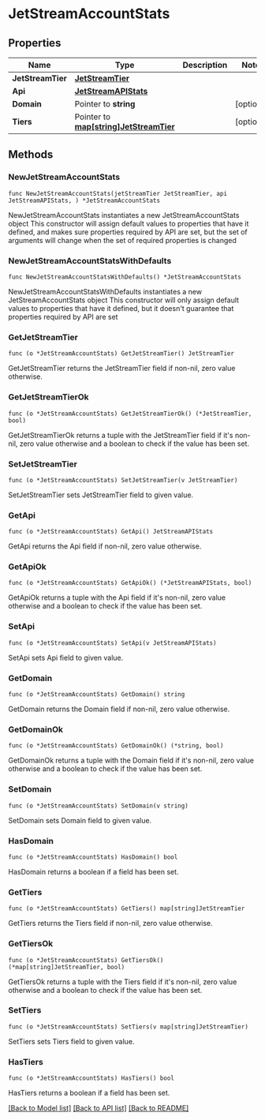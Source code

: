 # JetStreamAccountStats

## Properties

Name | Type | Description | Notes
------------ | ------------- | ------------- | -------------
**JetStreamTier** | [**JetStreamTier**](JetStreamTier.md) |  | 
**Api** | [**JetStreamAPIStats**](JetStreamAPIStats.md) |  | 
**Domain** | Pointer to **string** |  | [optional] 
**Tiers** | Pointer to [**map[string]JetStreamTier**](JetStreamTier.md) |  | [optional] 

## Methods

### NewJetStreamAccountStats

`func NewJetStreamAccountStats(jetStreamTier JetStreamTier, api JetStreamAPIStats, ) *JetStreamAccountStats`

NewJetStreamAccountStats instantiates a new JetStreamAccountStats object
This constructor will assign default values to properties that have it defined,
and makes sure properties required by API are set, but the set of arguments
will change when the set of required properties is changed

### NewJetStreamAccountStatsWithDefaults

`func NewJetStreamAccountStatsWithDefaults() *JetStreamAccountStats`

NewJetStreamAccountStatsWithDefaults instantiates a new JetStreamAccountStats object
This constructor will only assign default values to properties that have it defined,
but it doesn't guarantee that properties required by API are set

### GetJetStreamTier

`func (o *JetStreamAccountStats) GetJetStreamTier() JetStreamTier`

GetJetStreamTier returns the JetStreamTier field if non-nil, zero value otherwise.

### GetJetStreamTierOk

`func (o *JetStreamAccountStats) GetJetStreamTierOk() (*JetStreamTier, bool)`

GetJetStreamTierOk returns a tuple with the JetStreamTier field if it's non-nil, zero value otherwise
and a boolean to check if the value has been set.

### SetJetStreamTier

`func (o *JetStreamAccountStats) SetJetStreamTier(v JetStreamTier)`

SetJetStreamTier sets JetStreamTier field to given value.


### GetApi

`func (o *JetStreamAccountStats) GetApi() JetStreamAPIStats`

GetApi returns the Api field if non-nil, zero value otherwise.

### GetApiOk

`func (o *JetStreamAccountStats) GetApiOk() (*JetStreamAPIStats, bool)`

GetApiOk returns a tuple with the Api field if it's non-nil, zero value otherwise
and a boolean to check if the value has been set.

### SetApi

`func (o *JetStreamAccountStats) SetApi(v JetStreamAPIStats)`

SetApi sets Api field to given value.


### GetDomain

`func (o *JetStreamAccountStats) GetDomain() string`

GetDomain returns the Domain field if non-nil, zero value otherwise.

### GetDomainOk

`func (o *JetStreamAccountStats) GetDomainOk() (*string, bool)`

GetDomainOk returns a tuple with the Domain field if it's non-nil, zero value otherwise
and a boolean to check if the value has been set.

### SetDomain

`func (o *JetStreamAccountStats) SetDomain(v string)`

SetDomain sets Domain field to given value.

### HasDomain

`func (o *JetStreamAccountStats) HasDomain() bool`

HasDomain returns a boolean if a field has been set.

### GetTiers

`func (o *JetStreamAccountStats) GetTiers() map[string]JetStreamTier`

GetTiers returns the Tiers field if non-nil, zero value otherwise.

### GetTiersOk

`func (o *JetStreamAccountStats) GetTiersOk() (*map[string]JetStreamTier, bool)`

GetTiersOk returns a tuple with the Tiers field if it's non-nil, zero value otherwise
and a boolean to check if the value has been set.

### SetTiers

`func (o *JetStreamAccountStats) SetTiers(v map[string]JetStreamTier)`

SetTiers sets Tiers field to given value.

### HasTiers

`func (o *JetStreamAccountStats) HasTiers() bool`

HasTiers returns a boolean if a field has been set.


[[Back to Model list]](../README.md#documentation-for-models) [[Back to API list]](../README.md#documentation-for-api-endpoints) [[Back to README]](../README.md)


